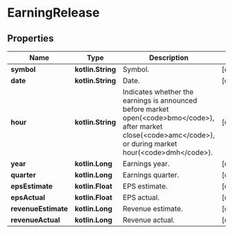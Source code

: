 
# EarningRelease

## Properties
Name | Type | Description | Notes
------------ | ------------- | ------------- | -------------
**symbol** | **kotlin.String** | Symbol. |  [optional]
**date** | **kotlin.String** | Date. |  [optional]
**hour** | **kotlin.String** | Indicates whether the earnings is announced before market open(&lt;code&gt;bmo&lt;/code&gt;), after market close(&lt;code&gt;amc&lt;/code&gt;), or during market hour(&lt;code&gt;dmh&lt;/code&gt;). |  [optional]
**year** | **kotlin.Long** | Earnings year. |  [optional]
**quarter** | **kotlin.Long** | Earnings quarter. |  [optional]
**epsEstimate** | **kotlin.Float** | EPS estimate. |  [optional]
**epsActual** | **kotlin.Float** | EPS actual. |  [optional]
**revenueEstimate** | **kotlin.Long** | Revenue estimate. |  [optional]
**revenueActual** | **kotlin.Long** | Revenue actual. |  [optional]



